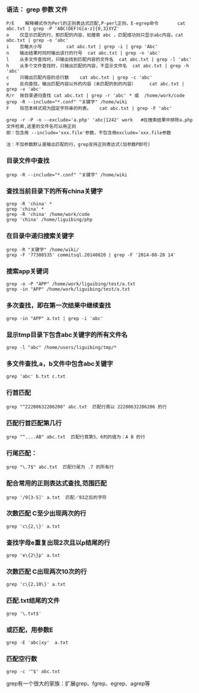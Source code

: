 ### 语法： grep 参数 文件
```
P/E    解释模式作为Perl的正则表达式匹配,P-perl正则，E-egrep命令       cat abc.txt | grep -P 'ABC(DEF)G[a-z]{0,3}XYZ'
o    仅显示匹配的行，即匹配的内容，如搜索 abc ，匹配成功则只显示abc内容。cat abc.txt | grep -o 'abc'
i    忽略大小写         cat abc.txt | grep -i | grep 'Abc' 
n    输出结果时同时输出该行的行号  cat abc.txt | grep -n 'abc'
l    从多文件查找时，只输出找到匹配内容的文件名	cat abc.txt | grep -l 'abc'
h    从多个文件查找时，只输出匹配的内容，不显示文件名  cat abc.txt | grep -h 'abc'
c    只输出匹配内容的总行数	cat abc.txt | grep -c 'abc'
v    反向查找，输出匹配内容以外的内容（未匹配的到的内容）		cat abc.txt | grep -v 'abc'
R/r  按目录递归查找 cat abc.txt | grep -r 'abc' * 或  /home/work/code grep -R --include="*.conf" "关键字" /home/wiki 
F    将范本样式视为固定字符串的列表。	cat abc.txt | grep -F 'abc'

grep -r -P -n --exclude='a.php' 'abc|1242' work   #在搜索结果中排除a.php文件检索,这里的文件名可以用正则
即：包含用 --include='xxx.file'参数，不包含用exclude='xxx.file参数

注：不加参数默认是输出匹配的行，grep支持正则表达式(加参数P即可)
```
### 目录文件中查找
	grep -R --include="*.conf" "关键字" /home/wiki 
	
### 查找当前目录下的所有china关键字
	grep -R 'china' * 
	grep 'china' *
	grep -R 'china' /home/work/code
	grep 'china' /home/liguibing/php

### 在目录中递归搜索关键字
	grep -R "关键字" /home/wiki/
	grep -F '77308535' commitsql.20140820 | grep -F '2014-08-20 14'
### 搜索app关键词
	grep -o -P "APP" /home/work/liguibing/test/a.txt 
	grep -in "APP" /home/work/liguibing/test/a.txt 
 
### 多次查找，即在第一次结果中继续查找
	grep -in "APP" a.txt | grep -i 'abc'  

### 显示tmp目录下包含abc关键字的所有文件名
	grep -l "abc" /home/users/liguibing/tmp/*  

### 多文件查找,a，b文件中包含abc关键字
	grep 'abc' b.txt c.txt         

### 行首匹配
	grep "^22200632206206" abc.txt  匹配行首以 22200632206206 的行
    
### 匹配行首匹配第几行
	grep "^....AB" abc.txt  匹配行首第5、6列的值为：A B 的行

### 行尾匹配：
	grep "\.7$" abc.txt  匹配行尾为 .7 的所有行
### 配合常用的正则表达式查找,范围匹配
	grep '/9[3-5]' a.txt  匹配／93之后的字符

### 次数匹配 C至少出现两次的行
	grep 'c\{2,\}' a.txt

### 查找字母e重复出现2次且以p结尾的行
	grep 'e\{2\}p' a.txt
	
### 次数匹配 C出现两次10次的行
	grep 'c\{2,10\}' a.txt

### 匹配.txt结尾的文件
	grep '\.txt$'

### 或匹配，用参数E
	grep -E 'abc|xy'  a.txt

### 匹配空行数
	grep -c '^$' abc.txt

grep有一个很大的家族：扩展grep、fgrep、egrep、agrep等

